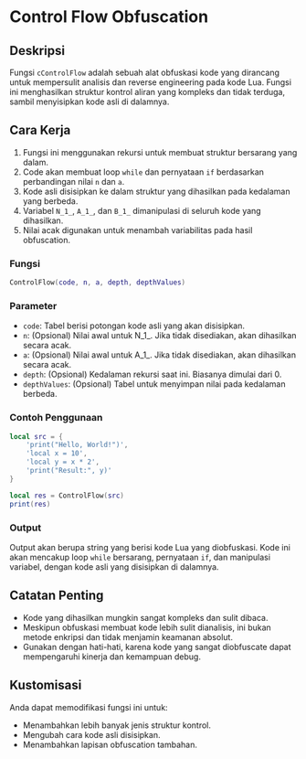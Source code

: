 # Control Flow Obfuscation

## Deskripsi

Fungsi `cControlFlow` adalah sebuah alat obfuskasi kode yang dirancang untuk mempersulit analisis dan reverse engineering pada kode Lua. Fungsi ini menghasilkan struktur kontrol aliran yang kompleks dan tidak terduga, sambil menyisipkan kode asli di dalamnya.

## Cara Kerja

1. Fungsi ini menggunakan rekursi untuk membuat struktur bersarang yang dalam.
2. Code akan membuat loop `while` dan pernyataan `if` berdasarkan perbandingan nilai `n` dan `a`.
3. Kode asli disisipkan ke dalam struktur yang dihasilkan pada kedalaman yang berbeda.
4. Variabel `N_1_`, `A_1_`, dan `B_1_` dimanipulasi di seluruh kode yang dihasilkan.
5. Nilai acak digunakan untuk menambah variabilitas pada hasil obfuscation.

### Fungsi

```lua
ControlFlow(code, n, a, depth, depthValues)
```

### Parameter

- `code`: Tabel berisi potongan kode asli yang akan disisipkan.
- `n`: (Opsional) Nilai awal untuk N_1_. Jika tidak disediakan, akan dihasilkan secara acak.
- `a`: (Opsional) Nilai awal untuk A_1_. Jika tidak disediakan, akan dihasilkan secara acak.
- `depth`: (Opsional) Kedalaman rekursi saat ini. Biasanya dimulai dari 0.
- `depthValues`: (Opsional) Tabel untuk menyimpan nilai pada kedalaman berbeda.

### Contoh Penggunaan

```lua
local src = {
    'print("Hello, World!")',
    'local x = 10',
    'local y = x * 2',
    'print("Result:", y)'
}

local res = ControlFlow(src)
print(res)
```

### Output

Output akan berupa string yang berisi kode Lua yang diobfuskasi. Kode ini akan mencakup loop `while` bersarang, pernyataan `if`, dan manipulasi variabel, dengan kode asli yang disisipkan di dalamnya.

## Catatan Penting

- Kode yang dihasilkan mungkin sangat kompleks dan sulit dibaca.
- Meskipun obfuskasi membuat kode lebih sulit dianalisis, ini bukan metode enkripsi dan tidak menjamin keamanan absolut.
- Gunakan dengan hati-hati, karena kode yang sangat diobfuscate dapat mempengaruhi kinerja dan kemampuan debug.

## Kustomisasi

Anda dapat memodifikasi fungsi ini untuk:
- Menambahkan lebih banyak jenis struktur kontrol.
- Mengubah cara kode asli disisipkan.
- Menambahkan lapisan obfuscation tambahan.
